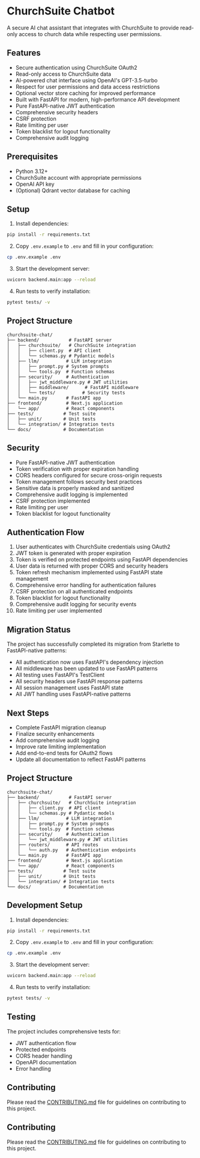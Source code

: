 # ChurchSuite Chatbot

A secure AI chat assistant that integrates with ChurchSuite to provide read-only access to church data while respecting user permissions.

## Features

- Secure authentication using ChurchSuite OAuth2
- Read-only access to ChurchSuite data
- AI-powered chat interface using OpenAI's GPT-3.5-turbo
- Respect for user permissions and data access restrictions
- Optional vector store caching for improved performance
- Built with FastAPI for modern, high-performance API development
- Pure FastAPI-native JWT authentication
- Comprehensive security headers
- CSRF protection
- Rate limiting per user
- Token blacklist for logout functionality
- Comprehensive audit logging

## Prerequisites

- Python 3.12+
- ChurchSuite account with appropriate permissions
- OpenAI API key
- (Optional) Qdrant vector database for caching

## Setup

1. Install dependencies:
```bash
pip install -r requirements.txt
```

2. Copy `.env.example` to `.env` and fill in your configuration:
```bash
cp .env.example .env
```

3. Start the development server:
```bash
uvicorn backend.main:app --reload
```

4. Run tests to verify installation:
```bash
pytest tests/ -v
```

## Project Structure

```
churchsuite-chat/
├── backend/           # FastAPI server
│   ├── churchsuite/   # ChurchSuite integration
│   │   ├── client.py  # API client
│   │   └── schemas.py # Pydantic models
│   ├── llm/          # LLM integration
│   │   ├── prompt.py # System prompts
│   │   └── tools.py  # Function schemas
│   ├── security/     # Authentication
│   │   ├── jwt_middleware.py # JWT utilities
│   │   ├── middleware/      # FastAPI middleware
│   │   └── tests/          # Security tests
│   └── main.py       # FastAPI app
├── frontend/         # Next.js application
│   └── app/          # React components
├── tests/           # Test suite
│   ├── unit/        # Unit tests
│   └── integration/ # Integration tests
└── docs/            # Documentation
```

## Security

- Pure FastAPI-native JWT authentication
- Token verification with proper expiration handling
- CORS headers configured for secure cross-origin requests
- Token management follows security best practices
- Sensitive data is properly masked and sanitized
- Comprehensive audit logging is implemented
- CSRF protection implemented
- Rate limiting per user
- Token blacklist for logout functionality

## Authentication Flow

1. User authenticates with ChurchSuite credentials using OAuth2
2. JWT token is generated with proper expiration
3. Token is verified on protected endpoints using FastAPI dependencies
4. User data is returned with proper CORS and security headers
5. Token refresh mechanism implemented using FastAPI state management
6. Comprehensive error handling for authentication failures
7. CSRF protection on all authenticated endpoints
8. Token blacklist for logout functionality
9. Comprehensive audit logging for security events
10. Rate limiting per user implemented

## Migration Status

The project has successfully completed its migration from Starlette to FastAPI-native patterns:

- All authentication now uses FastAPI's dependency injection
- All middleware has been updated to use FastAPI patterns
- All testing uses FastAPI's TestClient
- All security headers use FastAPI response patterns
- All session management uses FastAPI state
- All JWT handling uses FastAPI-native patterns

## Next Steps

- Complete FastAPI migration cleanup
- Finalize security enhancements
- Add comprehensive audit logging
- Improve rate limiting implementation
- Add end-to-end tests for OAuth2 flows
- Update all documentation to reflect FastAPI patterns

## Project Structure

```
churchsuite-chat/
├── backend/           # FastAPI server
│   ├── churchsuite/   # ChurchSuite integration
│   │   ├── client.py  # API client
│   │   └── schemas.py # Pydantic models
│   ├── llm/          # LLM integration
│   │   ├── prompt.py # System prompts
│   │   └── tools.py  # Function schemas
│   ├── security/     # Authentication
│   │   └── jwt_middleware.py # JWT utilities
│   ├── routers/      # API routes
│   │   └── auth.py   # Authentication endpoints
│   └── main.py       # FastAPI app
├── frontend/         # Next.js application
│   └── app/          # React components
├── tests/           # Test suite
│   ├── unit/        # Unit tests
│   └── integration/ # Integration tests
└── docs/            # Documentation
```

## Development Setup

1. Install dependencies:
```bash
pip install -r requirements.txt
```

2. Copy `.env.example` to `.env` and fill in your configuration:
```bash
cp .env.example .env
```

3. Start the development server:
```bash
uvicorn backend.main:app --reload
```

4. Run tests to verify installation:
```bash
pytest tests/ -v
```

## Testing

The project includes comprehensive tests for:
- JWT authentication flow
- Protected endpoints
- CORS header handling
- OpenAPI documentation
- Error handling

## Contributing

Please read the [CONTRIBUTING.md](CONTRIBUTING.md) file for guidelines on contributing to this project.

## Contributing

Please read the [CONTRIBUTING.md](CONTRIBUTING.md) file for guidelines on contributing to this project.
